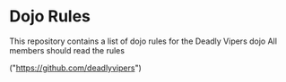 Dojo Rules
==========

This repository contains a list of dojo rules for the Deadly Vipers dojo
All members should read the rules

("https://github.com/deadlyvipers")

